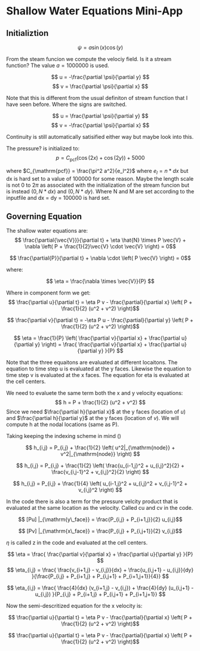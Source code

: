 # Shallow Water Equations Mini-App


## Initializtion

$$ \psi = a \sin(x) \cos(y) $$

From the steam funcion we compute the velociy field. Is it a stream function? The value $a = 1000000$ is used.

$$ u = -\frac{\partial \psi}{\partial y} $$
$$ v = \frac{\partial \psi}{\partial x} $$

Note that this is different from the usual definiton of stream function that I have seen before. Where the signs are switched.

$$ u = \frac{\partial \psi}{\partial y} $$
$$ v = -\frac{\partial \psi}{\partial x} $$

Continuity is still automatically satisified either way but maybe look into this.

The pressure? is initialized to:
$$ p = C_{\mathrm{pcf}}( \cos(2 x) + \cos(2 y) ) + 5000 $$

where $C_{\mathrm{pcf}} = \frac{\pi^2 a^2}{e_l^2}$ where $e_l = n * dx$ but dx is hard set to a value of 100000 for some reason. Maybe the length scale is not 0 to $2\pi$ as associated with the initialization of the stream funcion but is instead $(0, N*dx)$ and $(0, N*dy)$. Where N and M are set according to the inputfile and dx = dy = 100000 is hard set.


## Governing Equation
The shallow water equations are:
$$ \frac{\partial{\vec{V}}}{\partial t} + \eta \hat{N} \times P \vec{V} + \nabla \left( P + \frac{1}{2}\vec{V} \cdot \vec{V} \right) = 0$$

$$ \frac{\partial{P}}{\partial t} + \nabla \cdot \left( P \vec{V} \right) = 0$$

where:

$$ \eta = \frac{\nabla \times \vec{V}}{P} $$

Where in component form we get:
$$ \frac{\partial u}{\partial t} = \eta P v - \frac{\partial}{\partial x} \left( P + \frac{1}{2} (u^2 + v^2) \right)$$

$$ \frac{\partial v}{\partial t} = -\eta P u - \frac{\partial}{\partial y} \left( P + \frac{1}{2} (u^2 + v^2) \right)$$

$$ \eta = \frac{1}{P} \left( \frac{\partial v}{\partial x} + \frac{\partial u}{\partial y} \right) = \frac{ \frac{\partial v}{\partial x} + \frac{\partial u}{\partial y} }{P} $$

Note that the three equaitons are evaluated at different locaitons. The equation to time step u is evaluated at the y faces. Likewise the equation to time step v is evaluated at the x faces. The equation for eta is evaluated at the cell centers.

We need to evaluete the same term both the x and y velocity equations:
$$ h = P + \frac{1}{2} (u^2 + v^2) $$
Since we need $\frac{\partial h}{\partial x}$ at the y faces (location of $u$) and $\frac{\partial h}{\partial y}$ at the y faces (location of $v$). We will compute h at the nodal locations (same as P).

Taking keeping the indexing scheme in mind ()

$$ h_{i,j} = P_{i,j} + \frac{1}{2} \left( u^2|_{\mathrm{node}} + v^2|_{\mathrm{node}} \right) $$

$$ h_{i,j} = P_{i,j} + \frac{1}{2} \left( \frac{u_{i-1,j}^2 + u_{i,j}^2}{2} + \frac{v_{i,j-1}^2 + v_{i,j}^2}{2} \right) $$

$$ h_{i,j} = P_{i,j} + \frac{1}{4} \left( u_{i-1,j}^2 + u_{i,j}^2 + v_{i,j-1}^2 + v_{i,j}^2 \right) $$

In the code there is also a term for the pressure velcity product that is evaluated at the same location as the velocity. Called cu and cv in the code.

$$ [Pu] |_{\mathrm{y\_face}} = \frac{P_{i,j} + P_{i+1,j}}{2} u_{i,j}$$

$$ [Pv] |_{\mathrm{x\_face}} = \frac{P_{i,j} + P_{i,j+1}}{2} v_{i,j}$$

$\eta$ is called z in the code and evaluated at the cell centers. 

$$ \eta = \frac{ \frac{\partial v}{\partial x} + \frac{\partial u}{\partial y} }{P} $$
$$ \eta_{i,j} = \frac{ \frac{v_{i+1,j} - v_{i,j}}{dx} + \frac{u_{i,j+1} - u_{i,j}}{dy} }{\frac{P_{i,j} + P_{i+1,j} + P_{i,j+1} + P_{i+1,j+1}}{4}} $$

$$ \eta_{i,j} = \frac{ \frac{4}{dx} (v_{i+1,j} - v_{i,j}) + \frac{4}{dy} (u_{i,j+1} - u_{i,j}) }{P_{i,j} + P_{i+1,j} + P_{i,j+1} + P_{i+1,j+1}} $$

Now the semi-descritized equation for the x velocity is:

$$ \frac{\partial u}{\partial t} = \eta P v - \frac{\partial}{\partial x} \left( P + \frac{1}{2} (u^2 + v^2) \right)$$

$$ \frac{\partial u}{\partial t} = \eta P v - \frac{\partial}{\partial x} \left( P + \frac{1}{2} (u^2 + v^2) \right)$$






